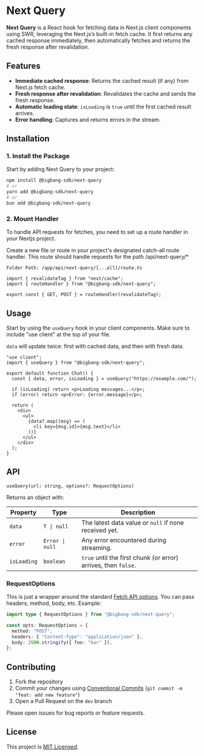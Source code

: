 # Next Query

**Next Query** is a React hook for fetching data in Next.js client components using SWR, leveraging the Next.js’s built-in fetch cache. It first returns any cached response immediately, then automatically fetches and returns the fresh response after revalidation.

## Features

- **Immediate cached response**: Returns the cached result (if any) from Next.js fetch cache.
- **Fresh response after revalidation**: Revalidates the cache and sends the fresh response.
- **Automatic loading state**: `isLoading` is `true` until the first cached result arrives.
- **Error handling**: Captures and returns errors in the stream.

## Installation

### 1. Install the Package

Start by adding Next Query to your project:

```bash
npm install @bigbang-sdk/next-query
# or
yarn add @bigbang-sdk/next-query
# or
bun add @bigbang-sdk/next-query
```

### 2. Mount Handler

To handle API requests for fetches, you need to set up a route handler in your Nextjs project.

Create a new file or route in your project's designated catch-all route handler. This route should handle requests for the path /api/next-query/\*

`Folder Path: /app/api/next-query/[...all]/route.ts`

```tsx
import { revalidateTag } from "next/cache";
import { routeHandler } from "@bigbang-sdk/next-query";

export const { GET, POST } = routeHandler(revalidateTag);
```

## Usage

Start by using the `useQuery` hook in your client components. Make sure to include "use client" at the top of your file.

`data` will update twice: first with cached data, and then with fresh data.

```tsx
"use client";
import { useQuery } from "@bigbang-sdk/next-query";

export default function Chat() {
  const { data, error, isLoading } = useQuery("https://example.com/");

  if (isLoading) return <p>Loading messages...</p>;
  if (error) return <p>Error: {error.message}</p>;

  return (
    <div>
      <ul>
        {data?.map((msg) => (
          <li key={msg.id}>{msg.text}</li>
        ))}
      </ul>
    </div>
  );
}
```

## API

`useQuery(url: string, options?: RequestOptions)`

Returns an object with:

| Property    | Type            | Description                                                    |
| ----------- | --------------- | -------------------------------------------------------------- |
| `data`      | `T \| null`     | The latest data value or `null` if none received yet.          |
| `error`     | `Error \| null` | Any error encountered during streaming.                        |
| `isLoading` | `boolean`       | `true` until the first chunk (or error) arrives, then `false`. |

### RequestOptions

This is just a wrapper around the standard [Fetch API options](https://developer.mozilla.org/docs/Web/API/Fetch_API/Using_Fetch). You can pass headers, method, body, etc. Example:

```ts
import type { RequestOptions } from "@bigbang-sdk/next-query";

const opts: RequestOptions = {
  method: "POST",
  headers: { "Content-Type": "application/json" },
  body: JSON.stringify({ foo: "bar" }),
};
```

## Contributing

1. Fork the repository
2. Commit your changes using [Conventional Commits](https://www.conventionalcommits.org/en) (`git commit -m "feat: add new feature"`)
3. Open a Pull Request on the `dev` branch

Please open issues for bug reports or feature requests.

## License

This project is [MIT Licensed](LICENSE).
